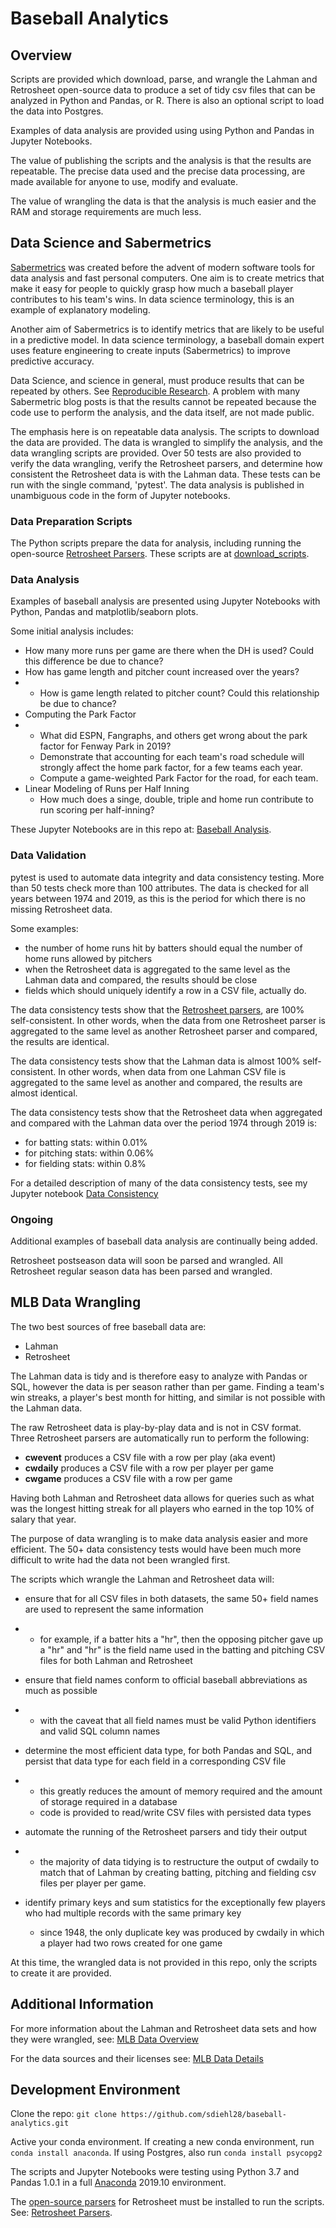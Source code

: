 # Baseball Analytics

## Overview

Scripts are provided which download, parse, and wrangle the Lahman and Retrosheet open-source data to produce a set of tidy csv files that can be analyzed in Python and Pandas, or R.  There is also an optional script to load the data into Postgres.

Examples of data analysis are provided using using Python and Pandas in Jupyter Notebooks.

The value of publishing the scripts and the analysis is that the results are repeatable.  The precise data used and the precise data processing, are made available for anyone to use, modify and evaluate.

The value of wrangling the data is that the analysis is much easier and the RAM and storage requirements are much less.

## Data Science and Sabermetrics

[Sabermetrics](https://en.wikipedia.org/wiki/Sabermetrics) was created before the advent of modern software tools for data analysis and fast personal computers. One aim is to create metrics that make it easy for people to quickly grasp how much a baseball player contributes to his team's wins. In data science terminology, this is an example of explanatory modeling.

Another aim of Sabermetrics is to identify metrics that are likely to be useful in a predictive model.  In data science terminology, a baseball domain expert uses feature engineering to create inputs (Sabermetrics) to improve predictive accuracy.

Data Science, and science in general, must produce results that can be repeated by others. See [Reproducible Research](https://en.wikipedia.org/wiki/Reproducibility#Reproducible_research). A problem with many Sabermetric blog posts is that the results cannot be repeated because the code use to perform the analysis, and the data itself, are not made public.

The emphasis here is on repeatable data analysis. The scripts to download the data are provided. The data is wrangled to simplify the analysis, and the data wrangling scripts are provided. Over 50 tests are also provided to verify the data wrangling, verify the Retrosheet parsers, and determine how consistent the Retrosheet data is with the Lahman data. These tests can be run with the single command, 'pytest'. The data analysis is published in unambiguous code in the form of Jupyter notebooks.

### Data Preparation Scripts

The Python scripts prepare the data for analysis, including running the open-source [Retrosheet Parsers](https://github.com/sdiehl28/baseball-analytics/blob/master/RetrosheetParsers.md). These scripts are at [download_scripts](https://github.com/sdiehl28/baseball-analytics/tree/master/download_scripts).

### Data Analysis

Examples of baseball analysis are presented using Jupyter Notebooks with Python, Pandas and matplotlib/seaborn plots.

Some initial analysis includes:

- How many more runs per game are there when the DH is used? Could this difference be due to chance?
- How has game length and pitcher count increased over the years?
- - How is game length related to pitcher count? Could this relationship be due to chance?
- Computing the Park Factor
- - What did ESPN, Fangraphs, and others get wrong about the park factor for Fenway Park in 2019?
  - Demonstrate that accounting for each team's road schedule will strongly affect the home park factor, for a few teams each year.
  - Compute a game-weighted Park Factor for the road, for each team.
- Linear Modeling of Runs per Half Inning
  - How much does a singe, double, triple and home run contribute to run scoring per half-inning?

These Jupyter Notebooks are in this repo at: [Baseball Analysis](https://github.com/sdiehl28/baseball-analytics/tree/master/baseball_jupyter_nb).

### Data Validation

pytest is used to automate data integrity and data consistency testing. More than 50 tests check more than 100 attributes. The data is checked for all years between 1974 and 2019, as this is the period for which there is no missing Retrosheet data.

Some examples:

- the number of home runs hit by batters should equal the number of home runs allowed by pitchers
- when the Retrosheet data is aggregated to the same level as the Lahman data and compared, the results should be close
- fields which should uniquely identify a row in a CSV file, actually do.

The data consistency tests show that the [Retrosheet parsers](https://github.com/sdiehl28/baseball-analytics/blob/master/RetrosheetParsers.md), are 100% self-consistent. In other words, when the data from one Retrosheet parser is aggregated to the same level as another Retrosheet parser and compared, the results are identical.

The data consistency tests show that the Lahman data is almost 100% self-consistent. In other words, when data from one Lahman CSV file is aggregated to the same level as another and compared, the results are almost identical.

The data consistency tests show that the Retrosheet data when aggregated and compared with the Lahman data over the period 1974 through 2019 is:

- for batting stats: within 0.01%
- for pitching stats: within 0.06%
- for fielding stats: within 0.8%

For a detailed description of many of the data consistency tests, see my Jupyter notebook [Data Consistency](https://nbviewer.jupyter.org/github/sdiehl28/baseball-analytics/blob/master/baseball_jupyter_nb/02_Data_Consistency_CSV.ipynb)

### Ongoing

Additional examples of baseball data analysis are continually being added.

Retrosheet postseason data will soon be parsed and wrangled. All Retrosheet regular season data has been parsed and wrangled.

## MLB Data Wrangling

The two best sources of free baseball data are:

- Lahman
- Retrosheet

The Lahman data is tidy and is therefore easy to analyze with Pandas or SQL, however the data is per season rather than per game. Finding a team's win streaks, a player's best month for hitting, and similar is not possible with the Lahman data.

The raw Retrosheet data is play-by-play data and is not in CSV format. Three Retrosheet parsers are automatically run to perform the following:

- **cwevent** produces a CSV file with a row per play (aka event)
- **cwdaily** produces a CSV file with a row per player per game
- **cwgame** produces a CSV file with a row per game

Having both Lahman and Retrosheet data allows for queries such as what was the longest hitting streak for all players who earned in the top 10% of salary that year.

The purpose of data wrangling is to make data analysis easier and more efficient. The 50+ data consistency tests would have been much more difficult to write had the data not been wrangled first.

The scripts which wrangle the Lahman and Retrosheet data will:

- ensure that for all CSV files in both datasets, the same 50+ field names are used to represent the same information

- - for example, if a batter hits a "hr", then the opposing pitcher gave up a "hr" and "hr" is the field name used in the batting and pitching CSV files for both Lahman and Retrosheet

- ensure that field names conform to official baseball abbreviations as much as possible

- - with the caveat that all field names must be valid Python identifiers and valid SQL column names

- determine the most efficient data type, for both Pandas and SQL, and persist that data type for each field in a corresponding CSV file

- - this greatly reduces the amount of memory required and the amount of storage required in a database
  - code is provided to read/write CSV files with persisted data types

- automate the running of the Retrosheet parsers and tidy their output

- - the majority of data tidying is to restructure the output of cwdaily to match that of Lahman by creating batting, pitching and fielding csv files per player per game.

- identify primary keys and sum statistics for the exceptionally few players who had multiple records with the same primary key

  - since 1948, the only duplicate key was produced by cwdaily in which a player had two rows created for one game

At this time, the wrangled data is not provided in this repo, only the scripts to create it are provided.

## Additional Information

For more information about the Lahman and Retrosheet data sets and how they were wrangled, see: [MLB Data Overview](https://github.com/sdiehl28/baseball-analytics/blob/master/MLB_Data_Overview.md)

For the data sources and their licenses see: [MLB Data Details](https://github.com/sdiehl28/baseball-analytics/blob/master/MLB_Data_Details.md)

## Development Environment

Clone the repo: `git clone https://github.com/sdiehl28/baseball-analytics.git`

Active your conda environment.  If creating a new conda environment, run `conda install anaconda`.  If using Postgres, also run `conda install psycopg2`

The scripts and Jupyter Notebooks were testing using Python 3.7 and Pandas 1.0.1 in a full [Anaconda](https://www.anaconda.com/distribution/) 2019.10 environment.

The [open-source parsers](https://sourceforge.net/projects/chadwick/) for Retrosheet must be installed to run the scripts. See: [Retrosheet Parsers](https://github.com/sdiehl28/baseball-analytics/blob/master/RetrosheetParsers.md).

